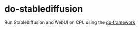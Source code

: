 # do-stablediffusion
Run StableDiffusion and WebUI on CPU using the [do-framework](https://bit.ly/do-framework)
